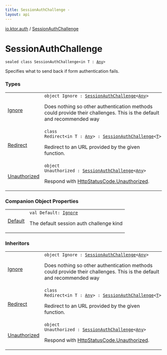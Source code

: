 ```yaml
---
title: SessionAuthChallenge - 
layout: api
---
```


<div class='api-docs-breadcrumbs'><a href="../index.html">io.ktor.auth</a> / <a href="./index.html">SessionAuthChallenge</a></div>

# SessionAuthChallenge

<div class="signature"><code><span class="keyword">sealed</span> <span class="keyword">class </span><span class="identifier">SessionAuthChallenge</span><span class="symbol">&lt;</span><span class="keyword">in</span>&nbsp;<span class="identifier">T</span>&nbsp;<span class="symbol">:</span>&nbsp;<a href="https://kotlinlang.org/api/latest/jvm/stdlib/kotlin/-any/index.html"><span class="identifier">Any</span></a><span class="symbol">&gt;</span></code></div>

Specifies what to send back if form authentication fails.

### Types

<table class="api-docs-table">
<tbody>
<tr>
<td markdown="1">

<a href="-ignore.html">Ignore</a>


</td>
<td markdown="1">
<div class="signature"><code><span class="keyword">object </span><span class="identifier">Ignore</span>&nbsp;<span class="symbol">:</span>&nbsp;<a href="./index.md"><span class="identifier">SessionAuthChallenge</span></a><span class="symbol">&lt;</span><a href="https://kotlinlang.org/api/latest/jvm/stdlib/kotlin/-any/index.html"><span class="identifier">Any</span></a><span class="symbol">&gt;</span></code></div>

Does nothing so other authentication methods could provide their challenges.
This is the  default and recommended way


</td>
</tr>
<tr>
<td markdown="1">

<a href="-redirect/index.html">Redirect</a>


</td>
<td markdown="1">
<div class="signature"><code><span class="keyword">class </span><span class="identifier">Redirect</span><span class="symbol">&lt;</span><span class="keyword">in</span>&nbsp;<span class="identifier">T</span>&nbsp;<span class="symbol">:</span>&nbsp;<a href="https://kotlinlang.org/api/latest/jvm/stdlib/kotlin/-any/index.html"><span class="identifier">Any</span></a><span class="symbol">&gt;</span>&nbsp;<span class="symbol">:</span>&nbsp;<a href="./index.md"><span class="identifier">SessionAuthChallenge</span></a><span class="symbol">&lt;</span><a href="-redirect/index.html#T"><span class="identifier">T</span></a><span class="symbol">&gt;</span></code></div>

Redirect to an URL provided by the given function.


</td>
</tr>
<tr>
<td markdown="1">

<a href="-unauthorized.html">Unauthorized</a>


</td>
<td markdown="1">
<div class="signature"><code><span class="keyword">object </span><span class="identifier">Unauthorized</span>&nbsp;<span class="symbol">:</span>&nbsp;<a href="./index.md"><span class="identifier">SessionAuthChallenge</span></a><span class="symbol">&lt;</span><a href="https://kotlinlang.org/api/latest/jvm/stdlib/kotlin/-any/index.html"><span class="identifier">Any</span></a><span class="symbol">&gt;</span></code></div>

Respond with <a href="../../io.ktor.http/-http-status-code/-unauthorized.html">HttpStatusCode.Unauthorized</a>.


</td>
</tr>
</tbody>
</table>

### Companion Object Properties

<table class="api-docs-table">
<tbody>
<tr>
<td markdown="1">

<a href="-default.html">Default</a>


</td>
<td markdown="1">
<div class="signature"><code><span class="keyword">val </span><span class="identifier">Default</span><span class="symbol">: </span><a href="-ignore.html"><span class="identifier">Ignore</span></a></code></div>

The default session auth challenge kind


</td>
</tr>
</tbody>
</table>

### Inheritors

<table class="api-docs-table">
<tbody>
<tr>
<td markdown="1">

<a href="-ignore.html">Ignore</a>


</td>
<td markdown="1">
<div class="signature"><code><span class="keyword">object </span><span class="identifier">Ignore</span>&nbsp;<span class="symbol">:</span>&nbsp;<a href="./index.md"><span class="identifier">SessionAuthChallenge</span></a><span class="symbol">&lt;</span><a href="https://kotlinlang.org/api/latest/jvm/stdlib/kotlin/-any/index.html"><span class="identifier">Any</span></a><span class="symbol">&gt;</span></code></div>

Does nothing so other authentication methods could provide their challenges.
This is the  default and recommended way


</td>
</tr>
<tr>
<td markdown="1">

<a href="-redirect/index.html">Redirect</a>


</td>
<td markdown="1">
<div class="signature"><code><span class="keyword">class </span><span class="identifier">Redirect</span><span class="symbol">&lt;</span><span class="keyword">in</span>&nbsp;<span class="identifier">T</span>&nbsp;<span class="symbol">:</span>&nbsp;<a href="https://kotlinlang.org/api/latest/jvm/stdlib/kotlin/-any/index.html"><span class="identifier">Any</span></a><span class="symbol">&gt;</span>&nbsp;<span class="symbol">:</span>&nbsp;<a href="./index.md"><span class="identifier">SessionAuthChallenge</span></a><span class="symbol">&lt;</span><a href="-redirect/index.html#T"><span class="identifier">T</span></a><span class="symbol">&gt;</span></code></div>

Redirect to an URL provided by the given function.


</td>
</tr>
<tr>
<td markdown="1">

<a href="-unauthorized.html">Unauthorized</a>


</td>
<td markdown="1">
<div class="signature"><code><span class="keyword">object </span><span class="identifier">Unauthorized</span>&nbsp;<span class="symbol">:</span>&nbsp;<a href="./index.md"><span class="identifier">SessionAuthChallenge</span></a><span class="symbol">&lt;</span><a href="https://kotlinlang.org/api/latest/jvm/stdlib/kotlin/-any/index.html"><span class="identifier">Any</span></a><span class="symbol">&gt;</span></code></div>

Respond with <a href="../../io.ktor.http/-http-status-code/-unauthorized.html">HttpStatusCode.Unauthorized</a>.


</td>
</tr>
</tbody>
</table>
